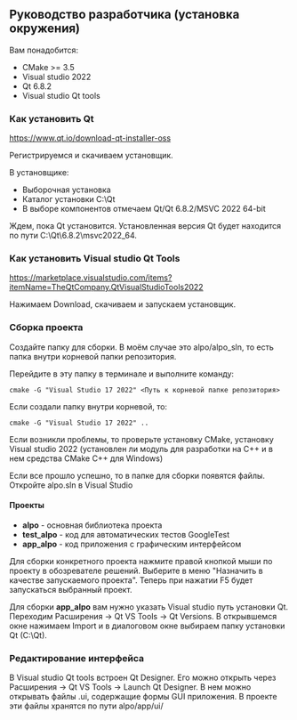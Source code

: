 ## Руководство разработчика (установка окружения)

Вам понадобится:

- СMake >= 3.5
- Visual studio 2022
- Qt 6.8.2
- Visual studio Qt tools

### Как установить Qt

https://www.qt.io/download-qt-installer-oss

Регистрируемся и скачиваем установщик.

В установщике:
- Выборочная установка
- Каталог установки C:\Qt
- В выборе компонентов отмечаем Qt/Qt 6.8.2/MSVC 2022 64-bit

Ждем, пока Qt установится. Установленная версия Qt будет находится по пути C:\Qt\6.8.2\msvc2022_64.

### Как установить Visual studio Qt Tools

https://marketplace.visualstudio.com/items?itemName=TheQtCompany.QtVisualStudioTools2022

Нажимаем Download, скачиваем и запускаем установщик.

### Сборка проекта

Создайте папку для сборки. В моём случае это alpo/alpo_sln, то есть папка внутри корневой папки репозитория.

Перейдите в эту папку в терминале и выполните команду:

```
cmake -G "Visual Studio 17 2022" <Путь к корневой папке репозитория>
```

Если создали папку внутри корневой, то:

```
cmake -G "Visual Studio 17 2022" ..
```

Если возникли проблемы, то проверьте установку CMake, установку Visual studio 2022 (установлен ли модуль для разработки на C++ и в нем средства CMake C++ для Windows)

Если все прошло успешно, то в папке для сборки появятся файлы. Откройте alpo.sln в Visual Studio

#### Проекты

- **alpo** - основная библиотека проекта
- **test_alpo** - код для автоматических тестов GoogleTest
- **app_alpo** - код приложения с графическим интерфейсом

Для сборки конкретного проекта нажмите правой кнопкой мыши по проекту в обозревателе решений. Выберите в меню "Назначить в качестве запускаемого проекта". Теперь при нажатии F5 будет запускаться выбранный проект.

Для сборки **app_alpo** вам нужно указать Visual studio путь установки Qt.
Переходим Расширения -> Qt VS Tools -> Qt Versions. В открывшемся окне нажимаем Import и в диалоговом окне выбираем папку установки Qt (C:\Qt).

### Редактирование интерфейса

В Visual studio Qt tools встроен Qt Designer. Его можно открыть через Расширения -> Qt VS Tools -> Launch Qt Designer. В нем можно открывать файлы .ui, содержащие формы GUI приложения. В проекте эти файлы хранятся по пути alpo/app/ui/
